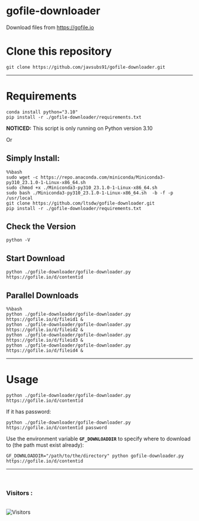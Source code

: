 # gofile-downloader
Download files from https://gofile.io
# Clone this repository
```
git clone https://github.com/javsubs91/gofile-downloader.git
```
___
# Requirements
```
conda install python="3.10"
pip install -r ./gofile-downloader/requirements.txt
```
**NOTICED:** This script is only running on Python version 3.10

Or

## Simply Install:
```
%%bash
sudo wget -c https://repo.anaconda.com/miniconda/Miniconda3-py310_23.1.0-1-Linux-x86_64.sh
sudo chmod +x ./Miniconda3-py310_23.1.0-1-Linux-x86_64.sh
sudo bash ./Miniconda3-py310_23.1.0-1-Linux-x86_64.sh  -b -f -p /usr/local
git clone https://github.com/ltsdw/gofile-downloader.git
pip install -r ./gofile-downloader/requirements.txt
```
## Check the Version
```
python -V
```
## Start Download
```
python ./gofile-downloader/gofile-downloader.py https://gofile.io/d/contentid
```
## Parallel Downloads
```
%%bash
python ./gofile-downloader/gofile-downloader.py https://gofile.io/d/fileid1 &
python ./gofile-downloader/gofile-downloader.py https://gofile.io/d/fileid2 &
python ./gofile-downloader/gofile-downloader.py https://gofile.io/d/fileid3 &
python ./gofile-downloader/gofile-downloader.py https://gofile.io/d/fileid4 &
```

___
# Usage
```
python ./gofile-downloader/gofile-downloader.py https://gofile.io/d/contentid
```

If it has password:
```
python ./gofile-downloader/gofile-downloader.py https://gofile.io/d/contentid password
```

Use the environment variable **`GF_DOWNLOADDIR`** to specify where to download to (the
path must exist already):
```
GF_DOWNLOADDIR="/path/to/the/directory" python gofile-downloader.py https://gofile.io/d/contentid

```



___




<br>

<h3>Visitors :</h3>
<br>
<img src="https://profile-counter.glitch.me/gofiledownloader/count.svg" alt="Visitors">

